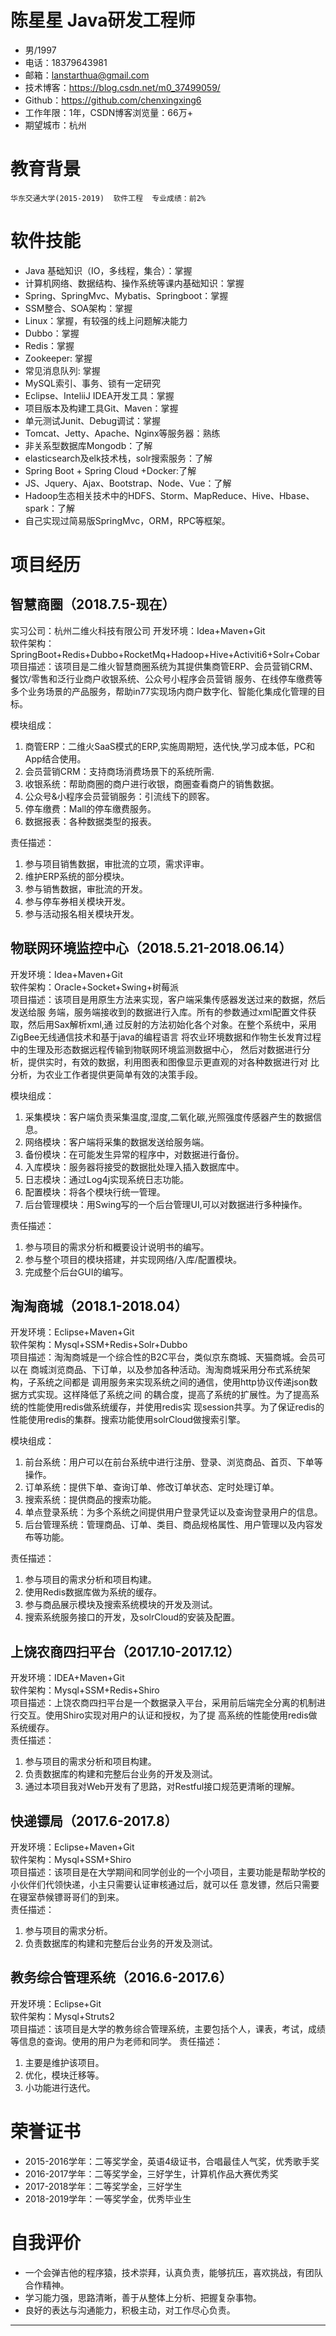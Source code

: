 # 陈星星 Java研发工程师        
 - 男/1997
 - 电话：18379643981  
 - 邮箱：lanstarthua@gmail.com     
 - 技术博客：https://blog.csdn.net/m0_37499059/
 - Github：https://github.com/chenxingxing6
 - 工作年限：1年，CSDN博客浏览量：66万+  
 - 期望城市：杭州   

# 教育背景  
```
华东交通大学(2015-2019)  软件工程  专业成绩：前2%    
```

# 软件技能
- Java 基础知识（IO，多线程，集合）：掌握
- 计算机网络、数据结构、操作系统等课内基础知识：掌握
- Spring、SpringMvc、Mybatis、Springboot：掌握
- SSM整合、SOA架构：掌握
- Linux：掌握，有较强的线上问题解决能力   
- Dubbo：掌握
- Redis：掌握
- Zookeeper: 掌握
- 常见消息队列: 掌握
- MySQL索引、事务、锁有一定研究
- Eclipse、InteliiJ IDEA开发工具：掌握
- 项目版本及构建工具Git、Maven：掌握
- 单元测试Junit、Debug调试：掌握
- Tomcat、Jetty、Apache、Nginx等服务器：熟练
- 非关系型数据库Mongodb：了解
- elasticsearch及elk技术栈，solr搜索服务：了解
- Spring Boot + Spring Cloud +Docker:了解
- JS、Jquery、Ajax、Bootstrap、Node、Vue：了解
- Hadoop生态相关技术中的HDFS、Storm、MapReduce、Hive、Hbase、spark：了解
- 自己实现过简易版SpringMvc，ORM，RPC等框架。   

# 项目经历
## 智慧商圈（2018.7.5-现在）
实习公司：杭州二维火科技有限公司
开发环境：Idea+Maven+Git  
软件架构：SpringBoot+Redis+Dubbo+RocketMq+Hadoop+Hive+Activiti6+Solr+Cobar  
项目描述：该项目是二维火智慧商圈系统为其提供集商管ERP、会员营销CRM、餐饮/零售和泛行业商户收银系统、公众号小程序会员营销
服务、在线停车缴费等多个业务场景的产品服务，帮助in77实现场内商户数字化、智能化集成化管理的目标。
   
模块组成：
  1. 商管ERP：二维火SaaS模式的ERP,实施周期短，迭代快,学习成本低，PC和App结合使用。
  2. 会员营销CRM：支持商场消费场景下的系统所需.
  3. 收银系统：帮助商圈的商户进行收银，商圈查看商户的销售数据。
  4. 公众号&小程序会员营销服务：引流线下的顾客。
  5. 停车缴费：Mall的停车缴费服务。
  6. 数据报表：各种数据类型的报表。

责任描述：    
  1. 参与项目销售数据，审批流的立项，需求评审。  
  2. 维护ERP系统的部分模块。 
  3. 参与销售数据，审批流的开发。
  4. 参与停车券相关模块开发。
  5. 参与活动报名相关模块开发。  

## 物联网环境监控中心（2018.5.21-2018.06.14）
开发环境：Idea+Maven+Git  
软件架构：Oracle+Socket+Swing+树莓派   
项目描述：该项目是用原生方法来实现，客户端采集传感器发送过来的数据，然后发送给服
务端，服务端接收到的数据进行入库。所有的参数通过xml配置文件获取，然后用Sax解析xml,通
过反射的方法初始化各个对象。在整个系统中，采用ZigBee无线通信技术和基于java的编程语言
将农业环境数据和作物生长发育过程中的生理及形态数据远程传输到物联网环境监测数据中心，
然后对数据进行分析，提供实时，有效的数据，利用图表和图像显示更直观的对各种数据进行对
比分析，为农业工作者提供更简单有效的决策手段。
   
模块组成：
  1. 采集模块：客户端负责采集温度,湿度,二氧化碳,光照强度传感器产生的数据信息。
  2. 网络模块：客户端将采集的数据发送给服务端。
  3. 备份模块：在可能发生异常的程序中，对数据进行备份。
  4. 入库模块：服务器将接受的数据批处理入插入数据库中。
  5. 日志模块：通过Log4j实现系统日志功能。
  6. 配置模块：将各个模块行统一管理。
  7. 后台管理模块：用Swing写的一个后台管理UI,可以对数据进行多种操作。

责任描述：    
  1. 参与项目的需求分析和概要设计说明书的编写。  
  2. 参与整个项目的模块搭建，并实现网络/入库/配置模块。  
  3. 完成整个后台GUI的编写。  

## 淘淘商城（2018.1-2018.04）
开发环境：Eclipse+Maven+Git  
软件架构：Mysql+SSM+Redis+Solr+Dubbo   
项目描述：淘淘商城是一个综合性的B2C平台，类似京东商城、天猫商城。会员可以在
商城浏览商品、下订单，以及参加各种活动。淘淘商城采用分布式系统架构，子系统之间都是
调用服务来实现系统之间的通信，使用http协议传递json数据方式实现。这样降低了系统之间
的耦合度，提高了系统的扩展性。为了提高系统的性能使用redis做系统缓存，并使用redis实
现session共享。为了保证redis的性能使用redis的集群。搜索功能使用solrCloud做搜索引擎。

模块组成：  
  1. 前台系统：用户可以在前台系统中进行注册、登录、浏览商品、首页、下单等操作。
  2. 订单系统：提供下单、查询订单、修改订单状态、定时处理订单。
  3. 搜索系统：提供商品的搜索功能。
  4. 单点登录系统：为多个系统之间提供用户登录凭证以及查询登录用户的信息。
  5. 后台管理系统：管理商品、订单、类目、商品规格属性、用户管理以及内容发布等功能。

责任描述：  
  1. 参与项目的需求分析和项目构建。
  2. 使用Redis数据库做为系统的缓存。   
  3. 参与商品展示模块及搜索系统模块的开发及测试。    
  4. 搜索系统服务接口的开发，及solrCloud的安装及配置。  

## 上饶农商四扫平台（2017.10-2017.12）
开发环境：IDEA+Maven+Git      
软件架构：Mysql+SSM+Redis+Shiro    
项目描述：上饶农商四扫平台是一个数据录入平台，采用前后端完全分离的机制进行交互。使用Shiro实现对用户的认证和授权，为了提
高系统的性能使用redis做系统缓存。    
责任描述：  
  1. 参与项目的需求分析和项目构建。  
  2. 负责数据库的构建和完整后台业务的开发及测试。  
  3. 通过本项目我对Web开发有了思路，对Restful接口规范更清晰的理解。
  
## 快递镖局（2017.6-2017.8）
开发环境：Eclipse+Maven+Git      
软件架构：Mysql+SSM+Shiro    
项目描述：该项目是在大学期间和同学创业的一个小项目，主要功能是帮助学校的小伙伴们代领快递，小主只需要认证审核通过后，就可以任
意发镖，然后只需要在寝室恭候镖哥哥们的到来。      
责任描述：  
  1. 参与项目的需求分析。  
  2. 负责数据库的构建和完整后台业务的开发及测试。  

## 教务综合管理系统（2016.6-2017.6）
开发环境：Eclipse+Git      
软件架构：Mysql+Struts2    
项目描述：该项目是大学的教务综合管理系统，主要包括个人，课表，考试，成绩等信息的查询。使用的用户为老师和同学。 
责任描述：  
 1. 主要是维护该项目。  
 2. 优化，模块迁移等。
 3. 小功能进行迭代。  

# 荣誉证书
- 2015-2016学年：二等奖学金，英语4级证书，合唱最佳人气奖，优秀歌手奖
- 2016-2017学年：二等奖学金，三好学生，计算机作品大赛优秀奖
- 2017-2018学年：二等奖学金，三好学生   
- 2018-2019学年：一等奖学金，优秀毕业生

# 自我评价
- 一个会弹吉他的程序猿，技术崇拜，认真负责，能够抗压，喜欢挑战，有团队合作精神。    
- 学习能力强，思路清晰，善于从整体上分析、把握复杂事物。  
- 良好的表达与沟通能力，积极主动，对工作尽心负责。  

---


